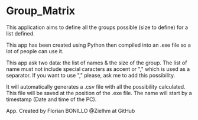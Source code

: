 # Group_Matrix
This application aims to define all the groups possible (size to define) for a list defined.

This app has been created using Python then compiled into an .exe file so a lot of people can use it.

This app ask two data: the list of names & the size of the group. The list of name must not include special caracters as accent or "," which is used as a separator. If you want to use "," please, ask me to add this possibility.

It will automatically generates a .csv file with all the possibility calculated. This file will be saved at the position of the .exe file. The name will start by a timestamp (Date and time of the PC).

App. Created by Florian BONILLO @Zielhm at GitHub
